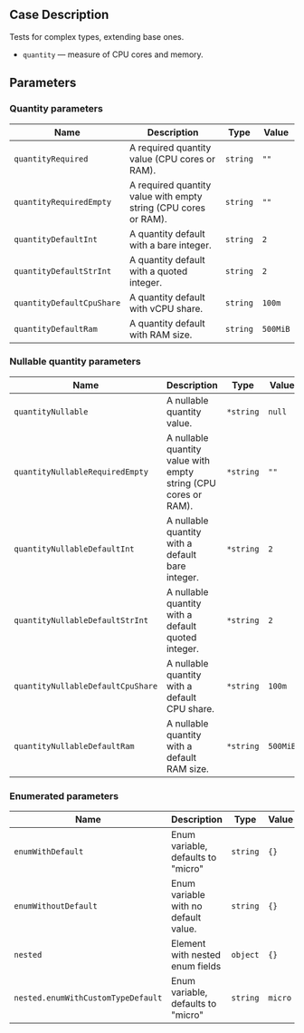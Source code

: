 ## Case Description

Tests for complex types, extending base ones.

- `quantity` — measure of CPU cores and memory.

## Parameters
### Quantity parameters

| Name                      | Description                                                     | Type     | Value    |
| ------------------------- | --------------------------------------------------------------- | -------- | -------- |
| `quantityRequired`        | A required quantity value (CPU cores or RAM).                   | `string` | `""`     |
| `quantityRequiredEmpty`   | A required quantity value with empty string (CPU cores or RAM). | `string` | `""`     |
| `quantityDefaultInt`      | A quantity default with a bare integer.                         | `string` | `2`      |
| `quantityDefaultStrInt`   | A quantity default with a quoted integer.                       | `string` | `2`      |
| `quantityDefaultCpuShare` | A quantity default with vCPU share.                             | `string` | `100m`   |
| `quantityDefaultRam`      | A quantity default with RAM size.                               | `string` | `500MiB` |


### Nullable quantity parameters

| Name                              | Description                                                     | Type      | Value    |
| --------------------------------- | --------------------------------------------------------------- | --------- | -------- |
| `quantityNullable`                | A nullable quantity value.                                      | `*string` | `null`   |
| `quantityNullableRequiredEmpty`   | A nullable quantity value with empty string (CPU cores or RAM). | `*string` | `""`     |
| `quantityNullableDefaultInt`      | A nullable quantity with a default bare integer.                | `*string` | `2`      |
| `quantityNullableDefaultStrInt`   | A nullable quantity with a default quoted integer.              | `*string` | `2`      |
| `quantityNullableDefaultCpuShare` | A nullable quantity with a default CPU share.                   | `*string` | `100m`   |
| `quantityNullableDefaultRam`      | A nullable quantity with a default RAM size.                    | `*string` | `500MiB` |


### Enumerated parameters

| Name                               | Description                          | Type     | Value   |
| ---------------------------------- | ------------------------------------ | -------- | ------- |
| `enumWithDefault`                  | Enum variable, defaults to "micro"   | `string` | `{}`    |
| `enumWithoutDefault`               | Enum variable with no default value. | `string` | `{}`    |
| `nested`                           | Element with nested enum fields      | `object` | `{}`    |
| `nested.enumWithCustomTypeDefault` | Enum variable, defaults to "micro"   | `string` | `micro` |


